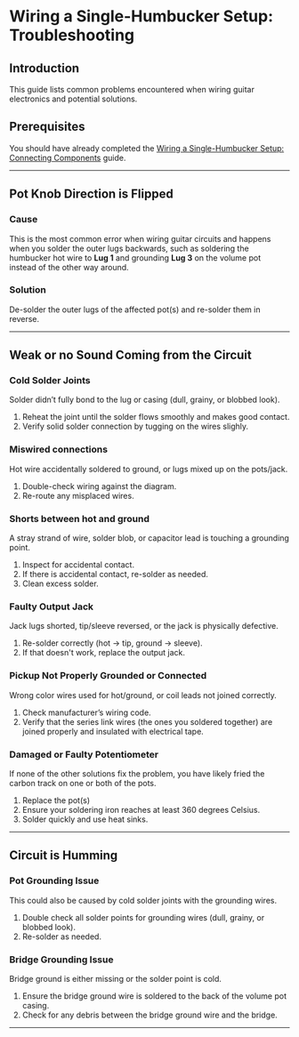 # Wiring a Single-Humbucker Setup: Troubleshooting

## Introduction

This guide lists common problems encountered when wiring guitar electronics and potential solutions.

## Prerequisites

You should have already completed the [Wiring a Single-Humbucker Setup: Connecting Components](/p-guitar-wiring.md) guide.

---

## Pot Knob Direction is Flipped

### Cause

This is the most common error when wiring guitar circuits and happens when you solder the outer lugs backwards, such as soldering the humbucker hot wire to **Lug 1** and grounding **Lug 3** on the volume pot instead of the other way around.

### Solution

De-solder the outer lugs of the affected pot(s) and re-solder them in reverse.

---

## Weak or no Sound Coming from the Circuit

### Cold Solder Joints

Solder didn’t fully bond to the lug or casing (dull, grainy, or blobbed look).

1. Reheat the joint until the solder flows smoothly and makes good contact.
2. Verify solid solder connection by tugging on the wires slighly.

### Miswired connections

Hot wire accidentally soldered to ground, or lugs mixed up on the pots/jack.

1. Double-check wiring against the diagram.
2. Re-route any misplaced wires.

### Shorts between hot and ground

A stray strand of wire, solder blob, or capacitor lead is touching a grounding point.

1. Inspect for accidental contact.
2. If there is accidental contact, re-solder as needed.
3. Clean excess solder.

### Faulty Output Jack

Jack lugs shorted, tip/sleeve reversed, or the jack is physically defective.

1. Re-solder correctly (hot → tip, ground → sleeve).
2. If that doesn't work, replace the output jack.

### Pickup Not Properly Grounded or Connected

Wrong color wires used for hot/ground, or coil leads not joined correctly.

1. Check manufacturer’s wiring code.
2. Verify that the series link wires (the ones you soldered together) are joined properly and insulated with electrical tape.

### Damaged or Faulty Potentiometer

If none of the other solutions fix the problem, you have likely fried the carbon track on one or both of the pots.

1. Replace the pot(s)
2. Ensure your soldering iron reaches at least 360 degrees Celsius.
3. Solder quickly and use heat sinks.

---

## Circuit is Humming

### Pot Grounding Issue

This could also be caused by cold solder joints with the grounding wires.

1. Double check all solder points for grounding wires (dull, grainy, or blobbed look).
2. Re-solder as needed.

### Bridge Grounding Issue

Bridge ground is either missing or the solder point is cold.

1. Ensure the bridge ground wire is soldered to the back of the volume pot casing.
2. Check for any debris between the bridge ground wire and the bridge.

---